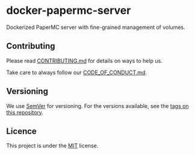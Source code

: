 # docker-papermc-server

Dockerized PaperMC server with fine-grained management of volumes.

## Contributing

Please read [CONTRIBUTING.md](CONTRIBUTING.md) for details on ways to help us.

Take care to always follow our [CODE_OF_CONDUCT.md](CODE_OF_CONDUCT.md).

## Versioning

We use [SemVer](http://semver.org/) for versioning. For the versions available, see the
[tags on this repository](https://github.com/Djaytan/mc-jobs-reborn-patch-place-break/tags).

## Licence

This project is under the [MIT](https://opensource.org/licenses/MIT) license.
